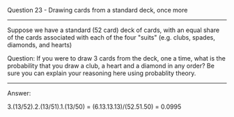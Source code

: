 Question 23 - Drawing cards from a standard deck, once more
________________________________________
Suppose we have a standard (52 card) deck of cards, with an equal share of the cards associated with each of the four "suits" 
(e.g. clubs, spades, diamonds, and hearts)

Question: If you were to draw 3 cards from the deck, one a time, what is the probability that 
you draw a club, a heart and a diamond in any order? Be sure you can explain your reasoning here using probablity theory.


_____________________________________  

Answer:  
  
3.(13/52).2.(13/51).1.(13/50) = (6.13.13.13)/(52.51.50) = 0.0995
